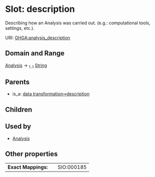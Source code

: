 
# Slot: description


Describing how an Analysis was carried out. (e.g.: computational tools, settings, etc.).

URI: [GHGA:analysis_description](https://w3id.org/GHGA/analysis_description)


## Domain and Range

[Analysis](Analysis.md) &#8594;  <sub>1..1</sub> [String](types/String.md)

## Parents

 *  is_a: [data transformation➞description](data_transformation_description.md)

## Children


## Used by

 * [Analysis](Analysis.md)

## Other properties

|  |  |  |
| --- | --- | --- |
| **Exact Mappings:** | | SIO:000185 |


